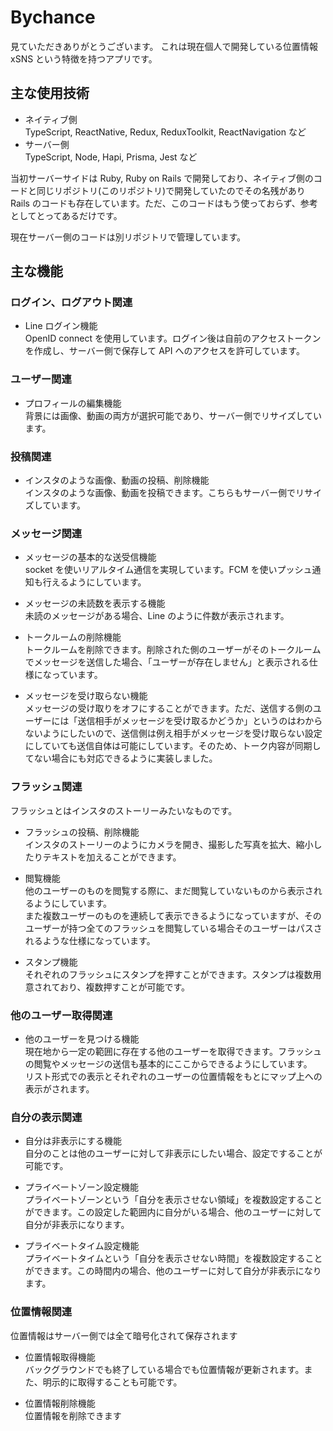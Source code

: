 # Bychance

見ていただきありがとうございます。
これは現在個人で開発している位置情報 xSNS という特徴を持つアプリです。<br />

## 主な使用技術

- ネイティブ側<br />
  TypeScript, ReactNative, Redux, ReduxToolkit, ReactNavigation など
- サーバー側<br />
  TypeScript, Node, Hapi, Prisma, Jest など

当初サーバーサイドは Ruby, Ruby on Rails で開発しており、ネイティブ側のコードと同じリポジトリ(このリポジトリ)で開発していたのでその名残があり Rails のコードも存在しています。ただ、このコードはもう使っておらず、参考としてとってあるだけです。

現在サーバー側のコードは別リポジトリで管理しています。

## 主な機能

### ログイン、ログアウト関連

- Line ログイン機能<br />
  OpenID connect を使用しています。ログイン後は自前のアクセストークンを作成し、サーバー側で保存して API へのアクセスを許可しています。

### ユーザー関連

- プロフィールの編集機能<br />
  背景には画像、動画の両方が選択可能であり、サーバー側でリサイズしています。

### 投稿関連

- インスタのような画像、動画の投稿、削除機能<br />
  インスタのような画像、動画を投稿できます。こちらもサーバー側でリサイズしています。

### メッセージ関連

- メッセージの基本的な送受信機能<br />
  socket を使いリアルタイム通信を実現しています。FCM を使いプッシュ通知も行えるようにしています。

- メッセージの未読数を表示する機能<br />
  未読のメッセージがある場合、Line のように件数が表示されます。

- トークルームの削除機能<br />
  トークルームを削除できます。削除された側のユーザーがそのトークルームでメッセージを送信した場合、「ユーザーが存在しません」と表示される仕様になっています。

- メッセージを受け取らない機能<br />
  メッセージの受け取りをオフにすることができます。ただ、送信する側のユーザーには「送信相手がメッセージを受け取るかどうか」というのはわからないようにしたいので、送信側は例え相手がメッセージを受け取らない設定にしていても送信自体は可能にしています。そのため、トーク内容が同期してない場合にも対応できるように実装しました。

### フラッシュ関連

フラッシュとはインスタのストーリーみたいなものです。

- フラッシュの投稿、削除機能<br />
  インスタのストーリーのようにカメラを開き、撮影した写真を拡大、縮小したりテキストを加えることができます。

- 閲覧機能<br />
  他のユーザーのものを閲覧する際に、まだ閲覧していないものから表示されるようにしています。<br />
  また複数ユーザーのものを連続して表示できるようになっていますが、そのユーザーが持つ全てのフラッシュを閲覧している場合そのユーザーはパスされるような仕様になっています。

- スタンプ機能<br />
  それぞれのフラッシュにスタンプを押すことができます。スタンプは複数用意されており、複数押すことが可能です。

### 他のユーザー取得関連

- 他のユーザーを見つける機能<br />
  現在地から一定の範囲に存在する他のユーザーを取得できます。フラッシュの閲覧やメッセージの送信も基本的にここからできるようにしています。<br />
  リスト形式での表示とそれぞれのユーザーの位置情報をもとにマップ上への表示がされます。

### 自分の表示関連

- 自分は非表示にする機能<br />
  自分のことは他のユーザーに対して非表示にしたい場合、設定ですることが可能です。

- プライベートゾーン設定機能<br />
  プライベートゾーンという「自分を表示させない領域」を複数設定することができます。この設定した範囲内に自分がいる場合、他のユーザーに対して自分が非表示になります。

- プライベートタイム設定機能<br />
  プライベートタイムという「自分を表示させない時間」を複数設定することができます。この時間内の場合、他のユーザーに対して自分が非表示になります。

### 位置情報関連

位置情報はサーバー側では全て暗号化されて保存されます

- 位置情報取得機能<br />
  バックグラウンドでも終了している場合でも位置情報が更新されます。また、明示的に取得することも可能です。

- 位置情報削除機能<br />
  位置情報を削除できます
